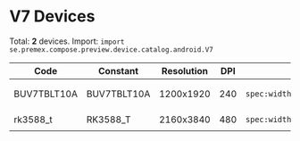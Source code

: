 # V7 Devices

Total: **2** devices. Import: `import se.premex.compose.preview.device.catalog.android.V7`

| Code | Constant | Resolution | DPI | Compose Spec | Preview Usage |
|------|----------|------------|-----|-------------|---------------|
| BUV7TBLT10A | BUV7TBLT10A | 1200x1920 | 240 | `spec:width=1200px,height=1920px,dpi=240` | `@Preview(device = V7.BUV7TBLT10A)` |
| rk3588_t | RK3588_T | 2160x3840 | 480 | `spec:width=2160px,height=3840px,dpi=480` | `@Preview(device = V7.RK3588_T)` |

<!-- Generated automatically. Do not edit manually. -->

